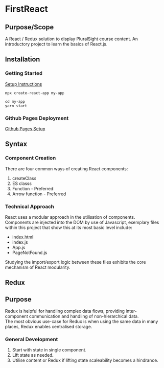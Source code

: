 # FirstReact

## Purpose/Scope

A React / Redux solution to display PluralSight course content. An introductory project to learn the basics of React.js.

## Installation

### Getting Started  

[Setup Instructions](https://create-react-app.dev/docs/getting-started/)

```console
npx create-react-app my-app
```

```console
cd my-app
yarn start
```

### Github Pages Deployment  

[Github Pages Setup](https://dev.to/yuribenjamin/how-to-deploy-react-app-in-github-pages-2a1f)

## Syntax

### Component Creation

There are four common ways of creating React components:
1. createClass
2. ES classs
3. Function  - Preferred
4. Arrow function  - Preferred

### Technical Approach

React uses a modular approach in the utilisation of components.  
Components are injected into the DOM by use of Javascript, exemplary files within this project that show this at its most basic level include:  
- index.html  
- index.js  
- App.js  
- PageNotFound.js  

Studying the import/export logic between these files exhibits the core mechanism of React modularity.

## Redux

## Purpose  

Redux is helpful for handling complex data flows, providing inter-component communication and handling of non-hierarchical data.  
The most obvious use-case for Redux is when using the same data in many places, Redux enables centralised storage.  

### General Development  

1. Start with state in single component.  
2. Lift state as needed.  
3. Utilise content or Redux if lifting state scaleability becomes a hindrance.

